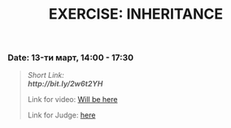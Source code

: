 <h1 align="center">EXERCISE: INHERITANCE</h1>
    <br>

<h3>Date: 13-ти март, 14:00 - 17:30</h3>

<blockquote>
    <p>
        <i>
            Short Link: <br> 
            <b>
                http://bit.ly/2w6t2YH
            </b> 
        </i>
    </p>
    <p>
        Link for video: 
        <a href="#">Will be here</a>
    </p>
        <p>
        Link for Judge: 
        <a href="https://judge.softuni.bg/Contests/Practice/Index/1941#0">here</a>
    </p>
</blockquote>
